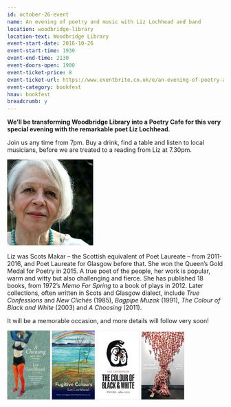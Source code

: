 ```yaml
---
id: october-26-event
name: An evening of poetry and music with Liz Lochhead and band
location: woodbridge-library
location-text: Woodbridge Library
event-start-date: 2016-10-26
event-start-time: 1930
event-end-time: 2130
event-doors-open: 1900
event-ticket-price: 8
event-ticket-url: https://www.eventbrite.co.uk/e/an-evening-of-poetry-and-music-with-liz-lochhead-tickets-26051189810
event-category: bookfest
hnav: bookfest
breadcrumb: y
---
```


**We’ll be transforming Woodbridge Library into a Poetry Cafe for this very special evening with the remarkable poet Liz Lochhead.**

Join us any time from 7pm. Buy a drink, find a table and listen to local musicians, before we are treated to a reading from Liz at 7.30pm.

<img src="/images/article/bookfest-liz-lochhead-r.jpg" class="custom-br-50 {% include /c/img-float-right.html %}" />

Liz was Scots Makar – the Scottish equivalent of Poet Laureate – from 2011-2016, and Poet Laureate for Glasgow before that. She won the Queen’s Gold Medal for Poetry in 2015. A true poet of the people, her work is popular, warm and witty but also challenging and fierce. She has published 18 books, from 1972’s <cite>Memo For Spring</cite> to a book of plays in 2012. Later collections, often written in Scots and Glasgow dialect, include <cite>True Confessions</cite> and <cite>New Clichés</cite> (1985), <cite>Bagpipe Muzak</cite> (1991), <cite>The Colour of Black and White</cite> (2003) and <cite>A Choosing</cite> (2011).

It will be a memorable occasion, and more details will follow very soon!

<img src="/images/article/liz-lochhead-a-choosing-selected-poems.jpg" alt="A Choosing Selected Poems by Liz Lochhead" class="{% include /c/img-float-left.html %}" />

<img src="/images/article/liz-lochhead-fugitive-colours.jpg" alt="Fugitive Colours by Liz Lochhead" class="{% include /c/img-float-left.html %}" />

<img src="/images/article/liz-lochhead-the-colour-of-black-and-white.jpg" alt="The Colour of Black and White by Liz Lochhead" class="{% include /c/img-float-left.html %}" />

<img src="/images/article/tiffany-atkinson-so-many-moving-parts.jpg" alt="So Many Moving Parts by Tiffany Atkinson" class="{% include /c/img-float-left.html %}" />
